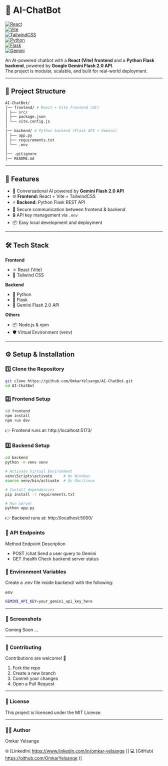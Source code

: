 # 🤖 AI-ChatBot  

[![React](https://img.shields.io/badge/Frontend-React-blue?logo=react)](https://react.dev/)  
[![Vite](https://img.shields.io/badge/Bundler-Vite-purple?logo=vite)](https://vitejs.dev/)  
[![TailwindCSS](https://img.shields.io/badge/Style-TailwindCSS-38B2AC?logo=tailwind-css)](https://tailwindcss.com/)  
[![Python](https://img.shields.io/badge/Backend-Python-yellow?logo=python)](https://www.python.org/)  
[![Flask](https://img.shields.io/badge/API-Flask-000000?logo=flask)](https://flask.palletsprojects.com/)  
[![Gemini](https://img.shields.io/badge/AI-Gemini%20Flash%202.0-4285F4?logo=google)](https://ai.google.dev/gemini-api)  

An AI-powered chatbot with a **React (Vite) frontend** and a **Python Flask backend**, powered by **Google Gemini Flash 2.0 API**.  
The project is modular, scalable, and built for real-world deployment.  

---

## 📂 Project Structure  

```sh
AI-ChatBot/
│── frontend/ # React + Vite frontend (UI)
│ ├── src/
│ ├── package.json
│ └── vite.config.js
│
│── backend/ # Python backend (Flask API + Gemini)
│ ├── app.py
│ ├── requirements.txt
│ └── .env
│
│── .gitignore
│── README.md
```
---

## 🚀 Features  

- 🤖 Conversational AI powered by **Gemini Flash 2.0 API**  
- 🌐 **Frontend:** React + Vite + TailwindCSS  
- ⚡ **Backend:** Python Flask REST API  
- 🔗 Secure communication between frontend & backend  
- 🔒 API key management via `.env`  
- 📦 Easy local development and deployment  

---

## 🛠️ Tech Stack  

**Frontend**  
- ⚛️ React (Vite)  
- 🎨 Tailwind CSS  

**Backend**  
- 🐍 Python  
- 🧩 Flask  
- 🔮 Gemini Flash 2.0 API  

**Others**  
- 📦 Node.js & npm  
- 🛡️ Virtual Environment (venv)  

---

## ⚙️ Setup & Installation  

### 1️⃣ Clone the Repository 

```sh
git clone https://github.com/OmkarYelsange/AI-ChatBot.git
cd AI-ChatBot
```

### 2️⃣ Frontend Setup
```sh
cd frontend
npm install
npm run dev
```
👉 Frontend runs at: http://localhost:5173/

### 3️⃣ Backend Setup
```sh
cd backend
python -m venv venv

# Activate Virtual Environment
venv\Scripts\activate     # On Windows
source venv/bin/activate  # On Mac/Linux

# Install dependencies
pip install -r requirements.txt

# Run server
python app.py
```
👉 Backend runs at: http://localhost:5000/

### 📡 API Endpoints

Method	Endpoint	Description
- POST	/chat	Send a user query to Gemini 
- GET	/health	Check backend server status

### 📜 Environment Variables
Create a .env file inside backend/ with the following:

env
```sh
GEMINI_API_KEY=your_gemini_api_key_here
```
--- 

### 📸 Screenshots
Coming Soon ...

---

### 🤝 Contributing
Contributions are welcome! 🚀

1. Fork the repo
2. Create a new branch
3. Commit your changes
4. Open a Pull Request

---

### 📄 License
This project is licensed under the MIT License.

---

### 👨‍💻 Author
Omkar Yelsange

🌐 [LinkedIn( https://www.linkedin.com/in/omkar-yelsange )]
💻 [GitHub( https://github.com/OmkarYelsange )]





